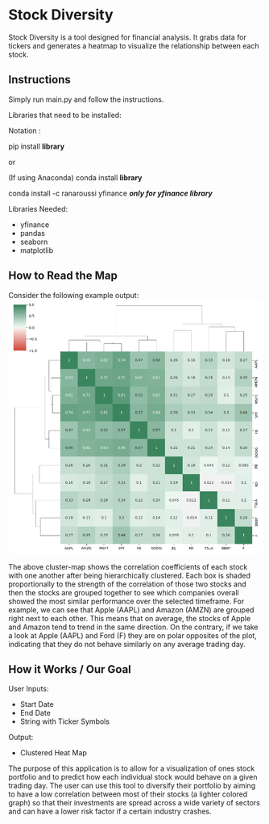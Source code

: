 # Stock Diversity
Stock Diversity is a tool designed for financial analysis. It grabs data for tickers and generates a heatmap to visualize the relationship between each stock.

## Instructions
Simply run main.py and follow the instructions.

Libraries that need to be installed:

Notation :

pip install **library** 

or

(If using Anaconda)
conda install **library**

conda install -c ranaroussi yfinance
***only for yfinance library***

Libraries Needed:
- yfinance
- pandas
- seaborn
- matplotlib

## How to Read the Map
Consider the following example output:
![Example](/Example_Result.png)

The above cluster-map shows the correlation coefficients of each stock with one another after being hierarchically clustered. Each box is shaded proportionally to the strength of the correlation of those two stocks and then the stocks are grouped together to see which companies overall showed the most similar performance over the selected timeframe. For example, we can see that Apple (AAPL) and Amazon (AMZN) are grouped right next to each other. This means that on average, the stocks of Apple and Amazon tend to trend in the same direction. On the contrary, if we take a look at Apple (AAPL) and Ford (F) they are on polar opposites of the plot, indicating that they do not behave similarly on any average trading day.

## How it Works / Our Goal
User Inputs:
* Start Date
* End Date
* String with Ticker Symbols

Output:
- Clustered Heat Map

The purpose of this application is to allow for a visualization of ones stock portfolio and to predict how each individual stock would behave on a given trading day. The user can use this tool to diversify their portfolio by aiming to have a low correlation between most of their stocks (a lighter colored graph) so that their investments are spread across a wide variety of sectors and can have a lower risk factor if a certain industry crashes.
